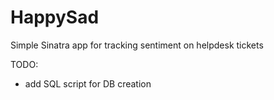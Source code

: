 HappySad
========

Simple Sinatra app for tracking sentiment on helpdesk tickets

TODO:
* add SQL script for DB creation

